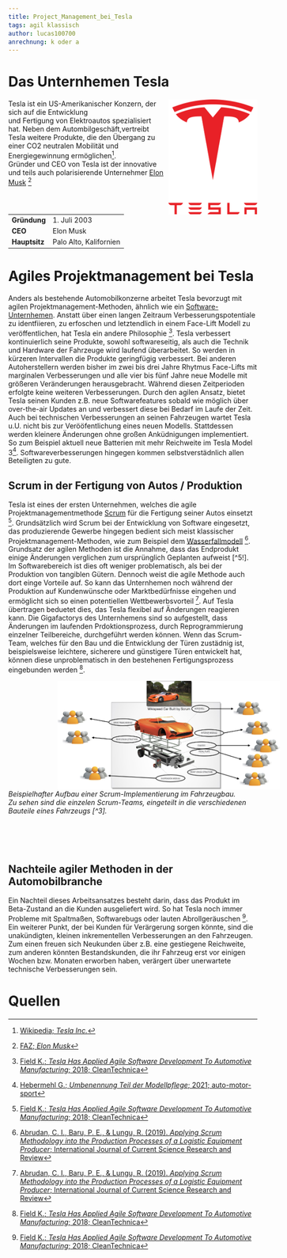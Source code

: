 ```yaml
---
title: Project_Management_bei_Tesla
tags: agil klassisch
author: lucas100700
anrechnung: k oder a
---
```




# Das Unternhemen Tesla 

<img style="float: right; margin-left: 10px" src="Project_Management_bei_Tesla/Tesla.jpg" width="180" height="232" align="right">

Tesla ist ein US-Amerikanischer Konzern, der sich auf die Entwicklung <br/> und Fertigung von Elektroautos spezialisiert hat. 
Neben dem Autombilgeschäft,vertreibt Tesla weitere Produkte, die den Übergang zu einer CO2 neutralen Mobilität und Energiegewinnung ermöglichen[^1]. <br/>
Gründer und CEO von Tesla ist der innovative und teils auch polarisierende Unternehmer [Elon Musk](https://de.wikipedia.org/wiki/Elon_Musk) [^2]
<br/>
<br/>
<table> 
  <tbody>
    <tr> <td> <b>Gründung<b> </td> <td> 1. Juli 2003 </td> 
    <tr> <td> <b>CEO<b> </td> <td> Elon Musk </td> 
    <tr> <td> <b>Hauptsitz<b> </td> <td> Palo Alto, Kalifornien </td>
  </body>
</table>



# Agiles Projektmanagement bei Tesla 

Anders als bestehende Automobilkonzerne arbeitet Tesla bevorzugt mit agilen Projektmanagement-Methoden, ähnlich wie ein [Software-Unternhemen](Spotify_Projectmanagement_Model.md). Anstatt über einen langen Zeitraum Verbesserungspotentiale zu identfiieren, zu erfoschen und letztendlich in einem Face-Lift Modell zu veröffentlichen, hat Tesla ein andere Philosophie [^3]. 
Tesla verbessert kontinuierlich seine Produkte, sowohl softwareseitig, als auch die Technik und Hardware der Fahrzeuge wird laufend überarbeitet. So werden in kürzeren Intervallen die Produkte geringfügig verbessert. Bei anderen Autoherstellern werden bisher im zwei bis drei Jahre Rhytmus Face-Lifts mit marginalen Verbesserungen und alle vier bis fünf Jahre neue Modelle mit größeren Veränderungen herausgebracht. Während diesen Zeitperioden erfolgte keine weiteren Verbesserungen. 
Durch den agilen Ansatz, bietet Tesla seinen Kunden z.B. neue Softwarefeatures sobald wie möglich über over-the-air Updates an und verbessert diese bei Bedarf im Laufe der Zeit. Auch bei technischen Verbesserungen an seinen Fahrzeugen wartet Tesla u.U. nicht bis zur Verööfentlichung eines neuen Modells. Stattdessen werden kleinere Änderungen ohne großen Anküdnigungen implementiert. So zum Beispiel aktuell neue Batterien mit mehr Reichweite im Tesla Model 3[^4]. Softwareverbesserungen hingegen kommen selbstverstädnlich allen Beteiligten zu gute. 


## Scrum in der Fertigung von Autos / Produktion

Tesla ist eines der ersten Unternehmen, welches die agile Projektmanagementmethode [Scrum](SCRUM.md) für die Fertigung seiner Autos einsetzt [^3]. 
Grundsätzlich wird Scrum bei der Entwicklung von Software eingesetzt, das produzierende Gewerbe hingegen bedient sich meist klassischer Projektmanagement-Methoden, wie zum Beispiel dem [Wasserfallmodell](https://de.wikipedia.org/wiki/Wasserfallmodell) [^5]. Grundsatz der agilen Methoden ist die Annahme, dass das Endprodukt einige Änderungen verglichen zum ursprünglich Geplanten aufweist [^5!]. Im Softwarebereich ist dies oft weniger problematisch, als bei der Produktion von tangiblen Gütern. Dennoch weist die agile Methode auch dort einge Vorteile auf. So kann das Unternhemen noch während der Produktion auf Kundenwünsche oder Marktbedürfnisse eingehen und ermöglicht sich so einen potentiellen Wettbewerbsvorteil [^5]. 
Auf Tesla übertragen beduetet dies, das Tesla flexibel auf Änderungen reagieren kann. Die Gigafactorys des Unternhemens sind so aufgestellt, dass Änderungen im laufenden  Prdoktionsprozess, durch Reprogrammierung einzelner Teilbereiche, durchgeführt werden können. Wenn das Scrum-Team, welches für den Bau und die Entwicklung der Türen zustädnig ist, beispielsweise leichtere, sicherere und günstigere Türen entwickelt hat, können diese unproblematisch in den bestehenen Fertigungsprozess eingebunden werden [^3].  


<img style="float: left; margin-left: 100px" src="Project_Management_bei_Tesla/scrum-car.jpg" width="450" height="220" align="left">
<br/>
<br/>
<br/>
<em> Beispielhafter Aufbau einer Scrum-Implementierung im Fahrzeugbau. <br/>
    Zu sehen sind die einzelen Scrum-Teams, eingeteilt in die verschiedenen Bauteile eines Fahrzeugs [^3]. </em>
<br/>
<br/>
<br/>
<br/>
<br/>   


## Nachteile agiler Methoden in der Automobilbranche 

Ein Nachteil dieses Arbeitsansatzes besteht darin, dass das Produkt im Beta-Zustand an die Kunden ausgeliefert wird. So hat Tesla noch immer Probleme mit Spaltmaßen, Softwarebugs oder lauten Abrollgeräuschen [^3]. Ein weiterer Punkt, der bei Kunden für Verärgerung sorgen könnte, sind die unakündigten, kleinen inkrementellen Verbesserungen an den Fahrzeugen. Zum einen freuen sich Neukunden über z.B. eine gestiegene Reichweite, zum anderen könnten Bestandskunden, die ihr Fahrzeug erst vor einigen Wochen bzw. Monaten erworben haben, verärgert über unerwartete technische Verbesserungen sein. 


# Quellen

[^1]: [Wikipedia; <em>Tesla Inc.</em>](https://de.wikipedia.org/wiki/Tesla,_Inc.)
[^2]: [FAZ; <em>Elon Musk</em>](https://www.faz.net/aktuell/wirtschaft/thema/elon-musk)
[^3]: [Field K.; <em>Tesla Has Applied Agile Software Development To Automotive Manufacturing</em>; 2018; CleanTechnica](https://cleantechnica.com/2018/09/01/tesla-has-applied-agile-software-development-to-automotive-manufacturing/)
[^4]: [Hebermehl G.; <em>Umbenennung Teil der Modellpflege</em>; 2021; auto-motor-sport](https://www.auto-motor-und-sport.de/elektroauto/tesla-model-3-mit-neuer-batterie-umbenennung-modellpflege/)
[^5]: [Abrudan, C. I., Baru, P. E., & Lungu, R. (2019). <em>Applying Scrum Methodology into the Production Processes of a Logistic Equipment Producer</em>; International Journal of Current Science Research and Review](https://ijcsrr.org/wp-content/uploads/2020/01/1-7.pdf)

